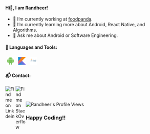 #### Hi👋, I am [Randheer!](https://randheer.me) 

- 🔭 I’m currently working at [foodpanda](https://www.foodpanda.com/).
- 🌱 I’m currently learning more about Android, React Native, and Algorithms.
- 💬 Ask me about Android or Software Engineering.


#### 🧰 Languages and Tools:
<p align="left">
<img src="https://raw.githubusercontent.com/github/explore/80688e429a7d4ef2fca1e82350fe8e3517d3494d/topics/android/android.png" alt="Android" height="24" style="vertical-align:top; margin:4px">
<img src="https://raw.githubusercontent.com/github/explore/80688e429a7d4ef2fca1e82350fe8e3517d3494d/topics/kotlin/kotlin.png" alt="Kotlin" height="24" style="vertical-align:top; margin:4px">
<img src="https://raw.githubusercontent.com/github/explore/80688e429a7d4ef2fca1e82350fe8e3517d3494d/topics/java/java.png" alt="Java" height="24" style="vertical-align:top; margin:4px">
</p>

#### 📬 Contact:
<p>
<a href="https://www.linkedin.com/in/randheer094/">
  <img align="left" alt="Find me on Linkdein" width="32" src="https://github.com/randheercode/randheercode/blob/master/assets/li.png" />
</a>
<a href="https://stackoverflow.com/users/3524134/rks">
  <img align="left" alt="Find me on StackOverflow" width="32" src="https://github.com/randheercode/randheercode/blob/master/assets/so.png" />
</a>
</p>

<br/>
<br/>

<p align="left"><img src="https://komarev.com/ghpvc/?username=randheercode&label=Views&color=blue&style=plastic" alt="Randheer's Profile Views"/></p>

### Happy Coding!!
